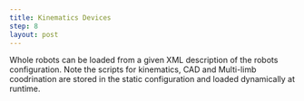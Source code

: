 ```yaml
---
title: Kinematics Devices
step: 8
layout: post
---
```


Whole robots can be loaded from a given XML description of the robots configuration. Note the scripts for kinematics, CAD and Multi-limb coodrination are stored in the static configuration and loaded dynamically at runtime. 

<script src="https://gist.github.com/madhephaestus/c3944b2a203585d969bf.js">t/script>